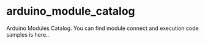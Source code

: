 # arduino_module_catalog
Arduino Modules Catalog. You can find module connect and execution code samples is here..  
